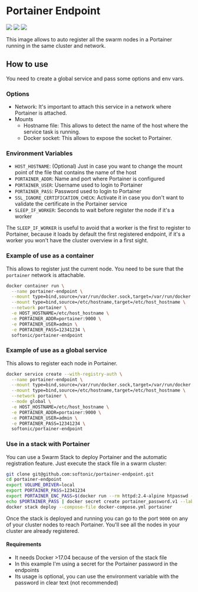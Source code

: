 # Portainer Endpoint

[![](https://images.microbadger.com/badges/image/softonic/portainer-endpoint.svg)](https://microbadger.com/images/softonic/portainer-endpoint "Get your own image badge on microbadger.com") [![](https://images.microbadger.com/badges/version/softonic/portainer-endpoint.svg)](https://microbadger.com/images/softonic/portainer-endpoint "Get your own version badge on microbadger.com") [![](https://images.microbadger.com/badges/commit/softonic/portainer-endpoint.svg)](https://microbadger.com/images/softonic/portainer-endpoint "Get your own commit badge on microbadger.com")

This image allows to auto register all the swarm nodes in a Portainer running in the same cluster and network.

## How to use

You need to create a global service and pass some options and env vars.

### Options
- Network: It's important to attach this service in a network where Portainer is attached.
- Mounts
    - Hostname file: This allows to detect the name of the host where the service task is running.
    - Docker socket: This allows to expose the socket to Portainer.

### Environment Variables

- `HOST_HOSTNAME`:   (Optional) Just in case you want to change the mount point of the file that contains the name of the host
- `PORTAINER_ADDR`:  Name and port where Portainer is configured
- `PORTAINER_USER`:  Username used to login to Portainer
- `PORTAINER_PASS`:  Password used to login to Portainer
- `SSL_IGNORE_CERTIFICATION_CHECK`: Activate it in case you don't want to validate the certificate in the Portainer service
- `SLEEP_IF_WORKER`: Seconds to wait before register the node if it's a worker

The `SLEEP_IF_WORKER` is useful to avoid that a worker is the first to register to Portainer, because it loads by default
the first registered endpoint, if it's a worker you won't have the cluster overview in a first sight.

### Example of use as a container

This allows to register just the current node. You need to be sure that the `portainer` network is attachable.

``` bash
docker container run \
  --name portainer-endpoint \
  --mount type=bind,source=/var/run/docker.sock,target=/var/run/docker.sock \
  --mount type=bind,source=/etc/hostname,target=/etc/host_hostname \
  --network portainer \
  -e HOST_HOSTNAME=/etc/host_hostname \
  -e PORTAINER_ADDR=portainer:9000 \
  -e PORTAINER_USER=admin \
  -e PORTAINER_PASS=12341234 \
  softonic/portainer-endpoint
```

### Example of use as a global service

This allows to register each node in Portainer.

``` bash
docker service create --with-registry-auth \
  --name portainer-endpoint \
  --mount type=bind,source=/var/run/docker.sock,target=/var/run/docker.sock \
  --mount type=bind,source=/etc/hostname,target=/etc/host_hostname \
  --network portainer \
  --mode global \
  -e HOST_HOSTNAME=/etc/host_hostname \
  -e PORTAINER_ADDR=portainer:9000 \
  -e PORTAINER_USER=admin \
  -e PORTAINER_PASS=12341234 \
  softonic/portainer-endpoint
```

### Use in a stack with Portainer

You can use a Swarm Stack to deploy Portainer and the automatic registration feature. Just execute the stack file in a swarm cluster:

``` bash
git clone git@github.com:softonic/portainer-endpoint.git
cd portainer-endpoint
export VOLUME_DRIVER=local
export PORTAINER_PASS=12341234
export PORTAINER_ENC_PASS=$(docker run --rm httpd:2.4-alpine htpasswd -nbB admin ${PORTAINER_PASS} | cut -d ":" -f 2)
echo $PORTAINER_PASS | docker secret create portainer_password.v1 --label portainer -
docker stack deploy --compose-file docker-compose.yml portainer
```

Once the stack is deployed and running you can go to the port `9000` on any of your cluster nodes to reach Portainer.
You'll see all the nodes in your cluster are already registered.

#### Requirements

- It needs Docker >17.04 because of the version of the stack file
- In this example I'm using a secret for the Portainer password in the endpoints
- Its usage is optional, you can use the environment variable with the password in clear text (not recommended)
